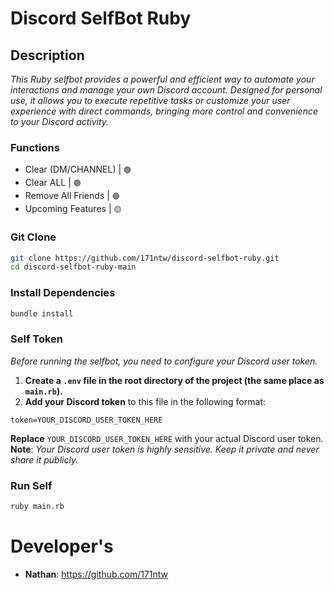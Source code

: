 # Discord SelfBot Ruby

## Description
*This Ruby selfbot provides a powerful and efficient way to automate your interactions and manage your own Discord account. Designed for personal use, it allows you to execute repetitive tasks or customize your user experience with direct commands, bringing more control and convenience to your Discord activity.*

### Functions

- Clear (DM/CHANNEL) | `🟢`
- Clear ALL | `🟢`
- Remove All Friends | `🟢`
- Upcoming Features | `🟡`

### Git Clone

```bash
git clone https://github.com/171ntw/discord-selfbot-ruby.git
cd discord-selfbot-ruby-main
```

### Install Dependencies

```bash
bundle install
```

### Self Token
*Before running the selfbot, you need to configure your Discord user token.*
1. **Create a `.env` file in the root directory of the project (the same place as `main.rb`).**
2. **Add your Discord token** to this file in the following format:
```
token=YOUR_DISCORD_USER_TOKEN_HERE
```
**Replace** `YOUR_DISCORD_USER_TOKEN_HERE` with your actual Discord user token.
**Note**: *Your Discord user token is highly sensitive. Keep it private and never share it publicly.*

### Run Self

```bash
ruby main.rb
```

# Developer's
- **Nathan**: https://github.com/171ntw